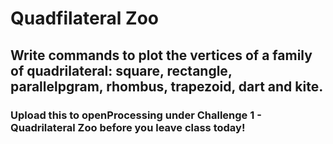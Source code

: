 # Quadfilateral Zoo

## Write commands to plot the vertices of a family of quadrilateral: square, rectangle, parallelpgram, rhombus, trapezoid, dart and kite.

### Upload this to openProcessing under Challenge 1 - Quadrilateral Zoo before you leave class today!
